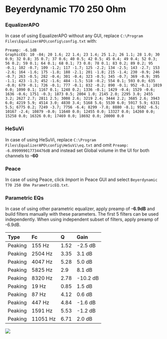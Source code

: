 # Beyerdynamic T70 250 Ohm

### EqualizerAPO
In case of using EqualizerAPO without any GUI, replace `C:\Program Files\EqualizerAPO\config\config.txt`
with:
```
Preamp: -6.1dB
GraphicEQ: 10 -84; 20 1.6; 22 1.4; 23 1.4; 25 1.2; 26 1.1; 28 1.0; 30 0.9; 32 0.8; 35 0.7; 37 0.6; 40 0.5; 42 0.5; 45 0.4; 49 0.4; 52 0.3; 56 0.2; 59 0.1; 64 0.1; 68 0.1; 73 0.0; 78 0.1; 83 0.2; 89 0.2; 95 -0.1; 102 -0.7; 109 -1.2; 117 -1.7; 125 -2.2; 134 -2.5; 143 -2.7; 153 -2.6; 164 -1.6; 175 -1.8; 188 -2.1; 201 -1.8; 215 -1.4; 230 -0.9; 246 -0.7; 263 -0.5; 282 -0.4; 301 -0.4; 323 -0.5; 345 -0.7; 369 -0.9; 395 -1.1; 423 -1.3; 452 -1.6; 484 -1.5; 518 -0.2; 554 0.1; 593 0.0; 635 -0.0; 679 -0.1; 726 -0.1; 777 -0.1; 832 -0.2; 890 -0.1; 952 -0.1; 1019 0.0; 1090 0.1; 1167 0.1; 1248 0.2; 1336 -0.1; 1429 -0.4; 1529 -0.6; 1636 -0.6; 1751 -0.3; 1873 0.5; 2004 1.0; 2145 2.0; 2295 3.0; 2455 3.2; 2627 2.7; 2811 2.5; 3008 2.6; 3219 2.4; 3444 2.2; 3685 2.6; 3943 6.0; 4219 5.9; 4514 3.0; 4830 3.4; 5168 5.6; 5530 6.0; 5917 5.9; 6331 5.5; 6775 0.2; 7249 -3.7; 7756 -6.4; 8299 -7.8; 8880 -8.1; 9502 -6.5; 10167 -2.4; 10879 -0.0; 11640 0.0; 12455 0.0; 13327 0.0; 14260 0.0; 15258 0.0; 16326 0.0; 17469 0.0; 18692 0.0; 20000 0.0
```

### HeSuVi
In case of using HeSuVi, replace `C:\Program Files\EqualizerAPO\config\HeSuVi\eq.txt` and omit `Preamp:
-6.099999017734476dB` and instead set Global volume in the UI for both channels to **-60**

### Peace
In case of using Peace, click *Import* in Peace GUI and select `Beyerdynamic T70 250 Ohm ParametricEQ.txt`.

### Parametric EQs
In case of using other parametric equalizer, apply preamp of **-6.9dB** and build filters manually
with these parameters. The first 5 filters can be used independently.
When using independent subset of filters, apply preamp of -6.9dB.

| Type    | Fc       |    Q | Gain     |
|:--------|:---------|:-----|:---------|
| Peaking | 155 Hz   | 1.52 | -2.5 dB  |
| Peaking | 2504 Hz  | 3.35 | 3.1 dB   |
| Peaking | 4047 Hz  | 5.28 | 5.0 dB   |
| Peaking | 5825 Hz  | 2.9  | 8.1 dB   |
| Peaking | 8320 Hz  | 2.78 | -10.2 dB |
| Peaking | 19 Hz    | 0.85 | 1.5 dB   |
| Peaking | 87 Hz    | 4.12 | 0.6 dB   |
| Peaking | 447 Hz   | 4.84 | -1.6 dB  |
| Peaking | 1591 Hz  | 5.53 | -1.2 dB  |
| Peaking | 11051 Hz | 6.71 | 2.0 dB   |

![](https://raw.githubusercontent.com/jaakkopasanen/AutoEq/master/results/headphonecom/sbaf-serious/Beyerdynamic%20T70%20250%20Ohm/Beyerdynamic%20T70%20250%20Ohm.png)